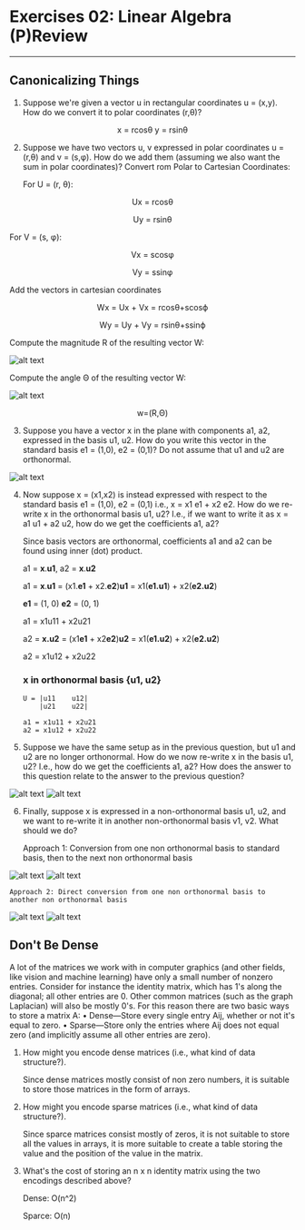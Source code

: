 # Exercises 02: Linear Algebra (P)Review
________________________________________
## Canonicalizing Things
1.	Suppose we're given a vector u in rectangular coordinates u = (x,y). How do we convert it to polar coordinates (r,θ)?

<p align="center">
x = rcosθ
y = rsinθ
</p>
 
2.	Suppose we have two vectors u, v expressed in polar coordinates u = (r,θ) and v = (s,φ). How do we add them (assuming we also want the sum in polar coordinates)?
Convert rom Polar to Cartesian Coordinates:

    For U = (r, θ):
<p align="center">
Ux = rcosθ
</p>
<p align="center">
Uy = rsinθ
</p>

For V = (s, φ):
<p align="center">
Vx = scosφ
</p>
<p align="center">
Vy = ssinφ
</p>

Add the vectors in cartesian coordinates
<p align="center">
Wx = Ux + Vx = rcosθ+scosϕ
</p>

<p align="center">
Wy = Uy + Vy = rsinθ+ssinϕ
</p>

Compute the magnitude R of the resulting vector W:

![alt text](image.png)

Compute the angle Θ of the resulting vector W:

![alt text](image-1.png)

<p align="center">
w=(R,Θ)
</p>


3.	Suppose you have a vector x in the plane with components a1, a2, expressed in the basis u1, u2. How do you write this vector in the standard basis e1 = (1,0), e2 = (0,1)? Do not assume that u1 and u2 are orthonormal.

![alt text](image-11.png)

4.	Now suppose x = (x1,x2) is instead expressed with respect to the standard basis e1 = (1,0), e2 = (0,1) i.e., x = x1 e1 + x2 e2. How do we re-write x in the orthonormal basis u1, u2? I.e., if we want to write it as x = a1 u1 + a2 u2, how do we get the coefficients a1, a2?


    Since basis vectors are orthonormal, coefficients a1 and a2 can be found using inner (dot) product.

    a1 = **x**.**u1**,      a2 = **x**.**u2**

    a1 = **x**.**u1** = (x1.**e1** + x2.**e2**)**u1** = x1(**e1.u1**) + x2(**e2.u2**)

    **e1** = (1, 0)
    **e2** = (0, 1)

    a1 = x1u11 + x2u21

    a2 = **x.u2** = (x1**e1** + x2**e2**)**u2** = x1(**e1.u2**) + x2(**e2.u2**)

    a2 = x1u12 + x2u22

    ### x in orthonormal basis {u1, u2}
        U = |u11    u12|
            |u21    u22|

        a1 = x1u11 + x2u21
        a2 = x1u12 + x2u22

5.	Suppose we have the same setup as in the previous question, but u1 and u2 are no longer orthonormal. How do we now re-write x in the basis u1, u2? I.e., how do we get the coefficients a1, a2? How does the answer to this question relate to the answer to the previous question?

![alt text](image-12.png)
![alt text](image-13.png)

6.	Finally, suppose x is expressed in a non-orthonormal basis u1, u2, and we want to re-write it in another non-orthonormal basis v1, v2. What should we do?

    Approach 1: Conversion from one non orthonormal basis to standard basis, then to the next non orthonormal basis

![alt text](image-16.png)
![alt text](image-15.png)

    Approach 2: Direct conversion from one non orthonormal basis to another non orthonormal basis

![alt text](image-17.png)
![alt text](image-18.png)

## Don't Be Dense
A lot of the matrices we work with in computer graphics (and other fields, like vision and machine learning) have only a small number of nonzero entries. Consider for instance the identity matrix, which has 1's along the diagonal; all other entries are 0. Other common matrices (such as the graph Laplacian) will also be mostly 0's. For this reason there are two basic ways to store a matrix A:
•	Dense—Store every single entry Aij, whether or not it's equal to zero.
•	Sparse—Store only the entries where Aij does not equal zero (and implicitly assume all other entries are zero).
1.	How might you encode dense matrices (i.e., what kind of data structure?).

    Since dense matrices mostly consist of non zero numbers, it is suitable to store those matrices in the form of arrays.

2.	How might you encode sparse matrices (i.e., what kind of data structure?).

    Since sparce matrices consist mostly of zeros, it is not suitable to store all the values in arrays, it is more suitable to create a table storing the value and the position of the value in the matrix.

3.	What's the cost of storing an n x n identity matrix using the two encodings described above?
    
    Dense: O(n^2)

    Sparce: O(n)

